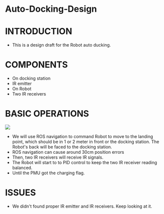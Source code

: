# Auto-Docking-Design

# INTRODUCTION
* This is a design draft for the Robot auto ducking.


# COMPONENTS
* On docking station
 * IR emitter 
* On Robot
 * Two IR receivers 

# BASIC OPERATIONS
![](https://docs.google.com/drawings/d/10qjkzlVpxTzHJOy8nBXIwdnfUWQLuOGBx5gQOHoDPro/pub?w=955&h=878)

* We will use ROS navigation to command Robot to move to the landing point, which should be in 1 or 2 meter in front or the docking station. The Robot's back will be faced to the docking station.
 * ROS navigation can cause around 30cm position errors
* Then, two IR receivers will receive IR signals.
* The Robot will start to to PID control to keep the two IR receiver reading balanced.
* Until the PMU got the charging flag.

# ISSUES
* We didn't found proper IR emitter and IR receivers. Keep looking at it. 


